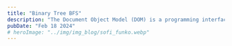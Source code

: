 ```yaml
---
title: "Binary Tree BFS"
description: "The Document Object Model (DOM) is a programming interface for HTML and XML documents."
pubDate: "Feb 18 2024"
# heroImage: "../img/img_blog/sofi_funko.webp"
---
```

